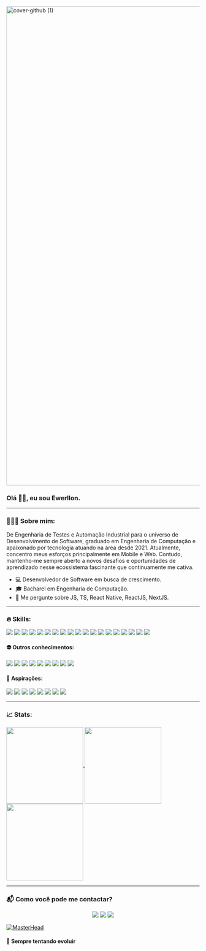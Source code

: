 <img width="1250" alt="cover-github (1)" src="https://github.com/EwerllonCBN/EwerllonCBN/assets/73199791/1e2d867a-cbc4-47e2-8965-fd7889ee5553">

### Olá 👋🏾, eu sou Ewerllon.

***

###  👨🏽‍💻 Sobre mim:

De Engenharia de Testes e Automação Industrial para o universo de Desenvolvimento de Software, graduado em Engenharia de Computação e apaixonado por tecnologia atuando na área desde 2021. Atualmente, concentro meus esforços principalmente em Mobile e Web. Contudo, mantenho-me sempre aberto a novos desafios e oportunidades de aprendizado nesse ecossistema fascinante que continuamente me cativa.

- 💻 Desenvolvedor de Software em busca de crescimento.
- 🎓 Bacharel em Engenharia de Computação.
- 💬 Me pergunte sobre JS, TS, React Native, ReactJS, NextJS.

* * *

### 🔥 Skills:
<div>
  <img src="https://img.shields.io/badge/HTML5-E34F26?style=for-the-badge&logo=html5&logoColor=white">
  <img src="https://img.shields.io/badge/CSS3-1572B6?style=for-the-badge&logo=css3&logoColor=white">
  <img src="https://img.shields.io/badge/Sass-CC6699?style=for-the-badge&logo=sass&logoColor=white">
  <img src="https://img.shields.io/badge/JavaScript-F7DF1E?style=for-the-badge&logo=javascript&logoColor=black">
  <img src="https://img.shields.io/badge/TypeScript-007ACC?style=for-the-badge&logo=typescript&logoColor=white">
  <img src="https://img.shields.io/badge/React-20232A?style=for-the-badge&logo=react&logoColor=61DAFB">
  <img src="https://img.shields.io/badge/React_Native-20232A?style=for-the-badge&logo=react&logoColor=61DAFB">
  <img src="https://img.shields.io/badge/expo-1C1E24?style=for-the-badge&logo=expo&logoColor=#D04A37">
  <img src="https://img.shields.io/badge/Tailwind_CSS-38B2AC?style=for-the-badge&logo=tailwind-css&logoColor=white">
  <img src="https://img.shields.io/badge/styled--components-DB7093?style=for-the-badge&logo=styled-components&logoColor=white">
  <img src="https://img.shields.io/badge/Material--UI-0081CB?style=for-the-badge&logo=material-ui&logoColor=white">   
  <img src="https://img.shields.io/badge/Node.js-43853D?style=for-the-badge&logo=node.js&logoColor=white">
  <img src="https://img.shields.io/badge/Firebase-F29D0C?style=for-the-badge&logo=firebase&logoColor=white">
  <img src="https://img.shields.io/badge/Git-E34F26?style=for-the-badge&logo=git&logoColor=white">
  <img src="https://img.shields.io/badge/GitHub-100000?style=for-the-badge&logo=github&logoColor=white">
  <img src="https://img.shields.io/badge/GitLab-330F63?style=for-the-badge&logo=gitlab&logoColor=white">
  <img src="https://img.shields.io/badge/Linux-FCC624?style=for-the-badge&logo=linux&logoColor=black">
  <img src="https://img.shields.io/badge/NPM-%23CB3837.svg?style=for-the-badge&logo=npm&logoColor=white">
  <img src="https://img.shields.io/badge/Visual%20Studio%20Code-0078d7.svg?style=for-the-badge&logo=visual-studio-code&logoColor=white">
</div>

#### 👽 Outros conhecimentos:

<div>
  <img src="https://img.shields.io/badge/Next-black?style=for-the-badge&logo=next.js&logoColor=white">
  <img src="https://img.shields.io/badge/MongoDB-4EA94B?style=for-the-badge&logo=mongodb&logoColor=white">
  <img src="https://img.shields.io/badge/SQLite-07405E?style=for-the-badge&logo=sqlite&logoColor=white">
  <img src="https://img.shields.io/badge/figma-%23F24E1E.svg?style=for-the-badge&logo=figma&logoColor=white">
  <img src="https://img.shields.io/badge/AWS-%23FF9900.svg?style=for-the-badge&logo=amazon-aws&logoColor=white">
  <img src="https://img.shields.io/badge/vercel-%23000000.svg?style=for-the-badge&logo=vercel&logoColor=white">
  <img src="https://img.shields.io/badge/TensorFlow-%23FF6F00.svg?style=for-the-badge&logo=TensorFlow&logoColor=white">
  <img src="https://img.shields.io/badge/-Arduino-00979D?style=for-the-badge&logo=Arduino&logoColor=white">
  <img src="https://img.shields.io/badge/c-%2300599C.svg?style=for-the-badge&logo=c&logoColor=white">
</div>
  
#### 👾 Aspirações:
<div>
  <img src="https://img.shields.io/badge/swift-F54A2A?style=for-the-badge&logo=swift&logoColor=white">
  <img src="https://img.shields.io/badge/dart-%230175C2.svg?style=for-the-badge&logo=dart&logoColor=white">
  <img src="https://img.shields.io/badge/Flutter-%2302569B.svg?style=for-the-badge&logo=Flutter&logoColor=white">
  <img src="https://img.shields.io/badge/kotlin-%237F52FF.svg?style=for-the-badge&logo=kotlin&logoColor=white">
  <img src="https://img.shields.io/badge/python-3670A0?style=for-the-badge&logo=python&logoColor=ffdd54">
  <img src="https://img.shields.io/badge/docker-%230db7ed.svg?style=for-the-badge&logo=docker&logoColor=white">
  <img src="https://img.shields.io/badge/kubernetes-%23326ce5.svg?style=for-the-badge&logo=kubernetes&logoColor=white">
  <img src="https://img.shields.io/badge/Apache%20Kafka-000?style=for-the-badge&logo=apachekafka">
</div>
    
* * *
### 📈 Stats:

<div>
  <a href="https://github.com/EwerllonCBN/github-readme-stats">
    <img height=200 align="center" src="https://github-readme-stats.vercel.app/api?username=EwerllonCBN&show_icons=true&theme=gotham&border_color=39d353&title_color=3A7223&text_color=39d353&icon_color=6DAF52&locale=pt-br" />
  </a>
  <a href="https://github.com/EwerllonCBN/convoychat">
    <img height=200 align="center" src="https://github-readme-stats.vercel.app/api/top-langs/?username=EwerllonCBN&layout=compact&langs_count=8&theme=gotham&border_color=39d353&title_color=3A7223&text_color=39d353&locale=pt-br" />
  </a>
  <a href="https://github.com/EwerllonCBN/readme-streak-stats">
    <img height=200 align="center" src="https://github-readme-streak-stats.herokuapp.com/?user=EwerllonCBN&theme=github-dark&currStreakLabel=3A7223&sideLabels=3A7223&currStreakNum=9D6CFF&sideNums=9D6CFF&text_color=2b9540&locale=pt-br&fire=FF7A28" />
  </a>
</div>

* * *

### 📬 Como você pode me contactar? 

<div align="center">
  <div>
    <a href="https://www.linkedin.com/in/ewerllon-cristian-650986150/"><img src="https://img.shields.io/badge/LinkedIn-0077B5?style=for-the-badge&logo=linkedin&logoColor=white" /></a>
    <a href="mailto:ewerllon_cristian@hotmail.com"><img src="https://img.shields.io/badge/Gmail-D14836?style=for-the-badge&logo=gmail&logoColor=white" /></a>
    <a href="https://api.whatsapp.com/send?phone=5592993568531"><img src="https://img.shields.io/badge/WhatsApp-25D366?style=for-the-badge&logo=whatsapp&logoColor=white" /></a>
  </div>
</div>

[![MasterHead](https://firebasestorage.googleapis.com/v0/b/flexi-coding.appspot.com/o/dempgi7-520f8d5f-63d4-4453-8822-dbc149ae27f8.gif?alt=media&token=91c0c7b2-93c3-4029-b011-1a8703c5730d)](https://rishavchanda.io)

#### 🚀 Sempre tentando evoluir
